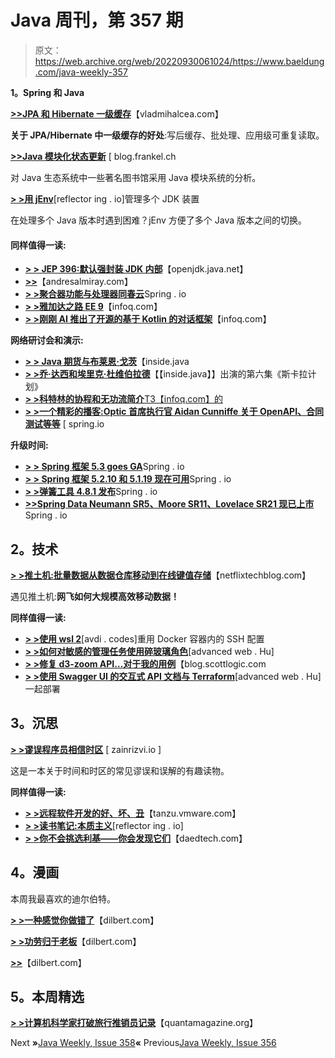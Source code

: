 # Java 周刊，第 357 期

> 原文：<https://web.archive.org/web/20220930061024/https://www.baeldung.com/java-weekly-357>

**1。Spring 和 Java**

[**>>JPA 和 Hibernate 一级缓存**](https://web.archive.org/web/20220630124720/https://vladmihalcea.com/jpa-hibernate-first-level-cache/)【vladmihalcea.com】

**关于 JPA/Hibernate 中一级缓存的好处**:写后缓存、批处理、应用级可重复读取。

[**>>Java 模块化状态更新**](https://web.archive.org/web/20220630124720/https://blog.frankel.ch/update-state-java-modularization/) [ blog.frankel.ch

对 Java 生态系统中一些著名图书馆采用 Java 模块系统的分析。

[**> >用 jEnv**](https://web.archive.org/web/20220630124720/https://reflectoring.io/manage-jdks-with-jenv/)[reflector ing . io]管理多个 JDK 装置

在处理多个 Java 版本时遇到困难？jEnv 方便了多个 Java 版本之间的切换。

#### **同样值得一读:**

*   [**> > JEP 396:默认强封装 JDK 内部**](https://web.archive.org/web/20220630124720/https://openjdk.java.net/jeps/396)【openjdk.java.net】
*   [**>>**](https://web.archive.org/web/20220630124720/http://andresalmiray.com/gradle-poms-revisited/)【andresalmiray.com】
*   [**> >聚合器功能与处理器同春云**](https://web.archive.org/web/20220630124720/https://spring.io/blog/2020/10/26/case-study-aggregator-function-and-processor)Spring . io
*   [**> >雅加达之路 EE 9**](https://web.archive.org/web/20220630124720/https://www.infoq.com/news/2020/10/the-road-to-jakartaee-9/?utm_campaign=infoq_content&utm_source=infoq&utm_medium=feed&utm_term=Java)【infoq.com】
*   [**> >刚刚 AI 推出了开源的基于 Kotlin 的对话框架**](https://web.archive.org/web/20220630124720/https://www.infoq.com/news/2020/10/just-ai-conversational-kotlin/?utm_campaign=infoq_content&utm_source=infoq&utm_medium=feed&utm_term=Java)【infoq.com】

**网络研讨会和演示:**

*   [**> > Java 期货与布莱恩·戈茨**](https://web.archive.org/web/20220630124720/https://inside.java/2020/10/23/java-future/)【inside.java
*   [**> >乔·达西和埃里克·杜维伯拉德**](https://web.archive.org/web/20220630124720/https://inside.java/2020/10/28/podcast-006/)【【inside.java】】出演的第六集《斯卡拉计划》
*   [**> >科特林的协程和无功流简介**T3【infoq.com】的](https://web.archive.org/web/20220630124720/https://www.infoq.com/presentations/kotlin-coroutines-reactive-streams/?utm_campaign=infoq_content&utm_source=infoq&utm_medium=feed&utm_term=Java)
*   [**> >一个精彩的播客:Optic 首席执行官 Aidan Cunniffe 关于 OpenAPI、合同测试等等**](https://web.archive.org/web/20220630124720/https://spring.io/blog/2020/10/22/a-bootiful-podcast-optic-ceo-aidan-cunniffe-on-openapi-contract-testing-and-so-much-more) [ spring.io

**升级时间:**

*   [**> > Spring 框架 5.3 goes GA**](https://web.archive.org/web/20220630124720/https://spring.io/blog/2020/10/27/spring-framework-5-3-goes-ga)Spring . io
*   [**> > Spring 框架 5.2.10 和 5.1.19 现在可用**](https://web.archive.org/web/20220630124720/https://spring.io/blog/2020/10/27/spring-framework-5-2-10-and-5-1-19-available-now)Spring . io
*   [**> >弹簧工具 4.8.1 发布**](https://web.archive.org/web/20220630124720/https://spring.io/blog/2020/10/27/spring-tools-4-8-1-released)Spring . io
*   [**>>Spring Data Neumann SR5、Moore SR11、Lovelace SR21 现已上市**](https://web.archive.org/web/20220630124720/https://spring.io/blog/2020/10/28/spring-data-neumann-sr5-moore-sr11-and-lovelace-sr21-available-now)Spring . io

## **2。技术**

[**> >推土机:批量数据从数据仓库移动到在线键值存储**](https://web.archive.org/web/20220630124720/https://netflixtechblog.com/bulldozer-batch-data-moving-from-data-warehouse-to-online-key-value-stores-41bac13863f8)【netflixtechblog.com】

遇见推土机:**网飞如何大规模高效移动数据！**

**同样值得一读:**

*   [**> >使用 wsl 2**](https://web.archive.org/web/20220630124720/https://avdi.codes/re-use-ssh-config-inside-docker-containers-with-wsl2/?utm_source=feedburner&utm_medium=feed&utm_campaign=Feed%3A+VirtuousCode+%28Virtuous+Code%29)[avdi . codes]重用 Docker 容器内的 SSH 配置
*   [**> >如何对敏感的管理任务使用碎玻璃角色**](https://web.archive.org/web/20220630124720/https://advancedweb.hu/how-to-use-a-break-glass-role-for-sensitive-admin-tasks/)[advanced web . Hu]
*   **[> >修复 d3-zoom API…对于我的用例](https://web.archive.org/web/20220630124720/https://blog.scottlogic.com/2020/10/22/fixing-the-d3-zoom-api.html)**【blog.scottlogic.com
*   **[> >使用 Swagger UI 的交互式 API 文档与 Terraform](https://web.archive.org/web/20220630124720/https://advancedweb.hu/interactive-api-documentation-using-swagger-ui-deployed-with-terraform/)**[advanced web . Hu]一起部署

## **3。沉思**

[**> >谬误程序员相信时区**](https://web.archive.org/web/20220630124720/https://www.zainrizvi.io/blog/falsehoods-programmers-believe-about-time-zones/) [ zainrizvi.io ]

这是一本关于时间和时区的常见谬误和误解的有趣读物。

**同样值得一读:**

*   [**> >远程软件开发的好、坏、丑**](https://web.archive.org/web/20220630124720/https://tanzu.vmware.com/content/blog/the-good-bad-and-ugly-of-remote-software-development)【tanzu.vmware.com】
*   [**> >读书笔记:本质主义**](https://web.archive.org/web/20220630124720/https://reflectoring.io/book-review-essentialism/)[reflector ing . io]
*   [**> >你不会挑选利基——你会发现它们**](https://web.archive.org/web/20220630124720/https://daedtech.com/you-dont-pick-niches-you-discover-them/)【daedtech.com】

## **4。漫画**

本周我最喜欢的迪尔伯特。

[**> >一种感觉你做错了**](https://web.archive.org/web/20220630124720/https://dilbert.com/strip/2020-10-26)【dilbert.com】

[**> >功劳归于老板**](https://web.archive.org/web/20220630124720/https://dilbert.com/strip/2020-10-27)【dilbert.com】

[**>>**](https://web.archive.org/web/20220630124720/https://dilbert.com/strip/2020-10-21)【dilbert.com】

## **5。本周精选**

**[> >计算机科学家打破旅行推销员记录](https://web.archive.org/web/20220630124720/https://www.quantamagazine.org/computer-scientists-break-traveling-salesperson-record-20201008/)**【quantamagazine.org】

Next **»**[Java Weekly, Issue 358](/web/20220630124720/https://www.baeldung.com/java-weekly-358)**«** Previous[Java Weekly, Issue 356](/web/20220630124720/https://www.baeldung.com/java-weekly-356)